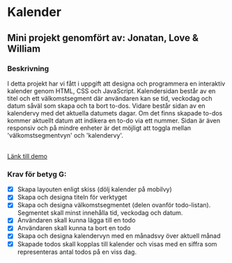 ﻿# Kalender

## Mini projekt genomfört av: Jonatan, Love & William <br>

### Beskrivning

I detta projekt har vi fått i uppgift att designa och programmera en interaktiv kalender genom HTML, CSS och JavaScript. 
Kalendersidan består av en titel och ett välkomstsegment där användaren kan se tid, veckodag och datum såväl som skapa och ta bort to-dos. Vidare består sidan av en kalendervy med det aktuella datumets dagar. Om det finns skapade to-dos kommer aktuellt datum att indikera en to-do via ett nummer. Sidan är även responsiv och på mindre enheter är det möjligt att toggla mellan 'välkomstsegmentvyn' och 'kalendervy'.<br><br>

[Länk till demo]( https://willen17.github.io/Mini-project-calender/)<br>

### Krav för betyg G:

- [x] Skapa layouten enligt skiss (dölj kalender på mobilvy) <br>
- [x] Skapa och designa titeln för verktyget <br>
- [x] Skapa och designa välkomstsegmentet (delen ovanför todo-listan). Segmentet skall minst innehålla tid, veckodag och datum. <br>
- [x] Användaren skall kunna lägga till en todo <br>
- [x] Användaren skall kunna ta bort en todo <br>
- [x] Skapa och designa kalendervyn med en månadsvy över aktuell månad <br>
- [x] Skapade todos skall kopplas till kalender och visas med en siffra som representeras antal todos på en viss dag.<br>
